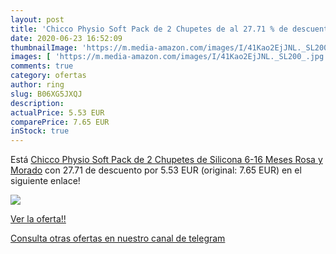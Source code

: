```yaml
---
layout: post
title: 'Chicco Physio Soft Pack de 2 Chupetes de al 27.71 % de descuento'
date: 2020-06-23 16:52:09
thumbnailImage: 'https://m.media-amazon.com/images/I/41Kao2EjJNL._SL200_.jpg'
images: [ 'https://m.media-amazon.com/images/I/41Kao2EjJNL._SL200_.jpg' ]
comments: true
category: ofertas
author: ring
slug: B06XG5JXQJ
description:
actualPrice: 5.53 EUR
comparePrice: 7.65 EUR
inStock: true
---
```


Está [Chicco Physio Soft Pack de 2 Chupetes de Silicona  6-16 Meses   Rosa y Morado](https://www.amazon.com/dp/B06XG5JXQJ/?tag=redken08-20) con 27.71 de descuento por 5.53 EUR (original: 7.65 EUR) en el siguiente enlace!

[![](https://m.media-amazon.com/images/I/41Kao2EjJNL._SL200_.jpg)](https://www.amazon.com/dp/B06XG5JXQJ/?tag=redken08-20)

[Ver la oferta!!](https://www.amazon.com/dp/B06XG5JXQJ/?tag=redken08-20)

[Consulta otras ofertas en nuestro canal de telegram](https://t.me/s/ofertas25)
